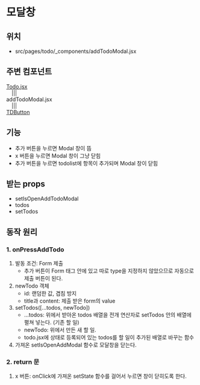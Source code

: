 # 모달창

## 위치

-   src/pages/todo/\_components/addTodoModal.jsx

## 주변 컴포넌트

[Todo.jsx](./summary7_Todo.md)  
&emsp;|||  
addTodoModal.jsx  
&emsp;|||  
[TDButton](./summary6_TDButton.md)

## 기능

-   추가 버튼을 누르면 Modal 창이 뜸
-   x 버튼을 누르면 Modal 창이 그냥 닫힘
-   추가 버튼을 누르면 todolist에 항목이 추가되며 Modal 창이 닫힘

## 받는 props

-   setIsOpenAddTodoModal
-   todos
-   setTodos

## 동작 원리

### 1. onPressAddTodo

1. 발동 조건: Form 제출
    - 추가 버튼이 Form 태그 안에 있고 따로 type을 지정하지 않았으므로 자동으로 제출 버튼이 된다.
2. newTodo 객체
    - id: 랜덤한 값, 겹침 방지
    - title과 content: 제출 받은 form의 value
3. setTodos([...todos, newTodo])
    - ...todos: 위에서 받아온 todos 배열을 전개 연산자로 setTodos 안의 배열에 펼쳐 넣는다. (기존 할 일)
    - newTodo: 위에서 만든 새 할 일.
    - todo.jsx에 상태로 등록되어 있는 todos를 할 일이 추가된 배열로 바꾸는 함수
4. 가져온 setIsOpenAddModal 함수로 모달창을 닫는다.

### 2. return 문

1. x 버튼: onClick에 가져온 setState 함수를 걸어서 누르면 창이 닫히도록 한다.
